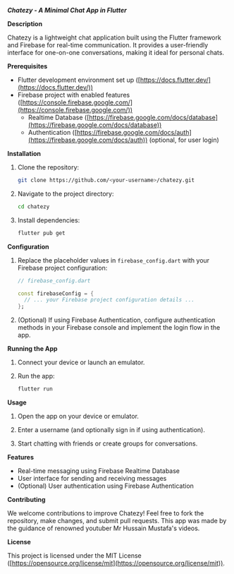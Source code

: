 

***Chatezy - A Minimal Chat App in Flutter***

**Description**

Chatezy is a lightweight chat application built using the Flutter framework and Firebase for real-time communication. It provides a user-friendly interface for one-on-one  conversations, making it ideal for personal chats.

**Prerequisites**

- Flutter development environment set up ([https://docs.flutter.dev/](https://docs.flutter.dev/))
- Firebase project with enabled features ([https://console.firebase.google.com/](https://console.firebase.google.com/))
  - Realtime Database ([https://firebase.google.com/docs/database](https://firebase.google.com/docs/database))
  - Authentication ([https://firebase.google.com/docs/auth](https://firebase.google.com/docs/auth)) (optional, for user login)

**Installation**

1. Clone the repository:

   ```bash
   git clone https://github.com/<your-username>/chatezy.git
   ```

2. Navigate to the project directory:

   ```bash
   cd chatezy
   ```

3. Install dependencies:

   ```bash
   flutter pub get
   ```

**Configuration**

1. Replace the placeholder values in `firebase_config.dart` with your Firebase project configuration:

   ```dart
   // firebase_config.dart

   const firebaseConfig = {
     // ... your Firebase project configuration details ...
   };
   ```

2. (Optional) If using Firebase Authentication, configure authentication methods in your Firebase console and implement the login flow in the app.

**Running the App**

1. Connect your device or launch an emulator.

2. Run the app:

   ```bash
   flutter run
   ```

**Usage**

1. Open the app on your device or emulator.

2. Enter a username (and optionally sign in if using authentication).

3. Start chatting with friends or create groups for conversations.

**Features**

- Real-time messaging using Firebase Realtime Database
- User interface for sending and receiving messages
- (Optional) User authentication using Firebase Authentication

**Contributing**

We welcome contributions to improve Chatezy! Feel free to fork the repository, make changes, and submit pull requests. This app was made by the guidance of renowned youtuber Mr Hussain Mustafa's videos.

**License**

This project is licensed under the MIT License ([https://opensource.org/license/mit](https://opensource.org/license/mit)).
